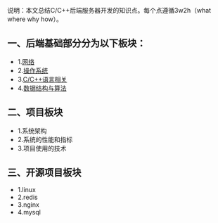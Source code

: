 说明：本文总结C/C++后端服务器开发的知识点。每个点遵循3w2h（what where why how）。 

## 一、后端基础部分分为以下板块： ##
- 1.[网络](https://github.com/Bobo-peng/server-develop/blob/master/doc/network.md "网络")
- 2.[操作系统](https://github.com/Bobo-peng/server-develop/blob/master/doc/operate-system.md "操作系统")
- 3.[C/C++语言相关](https://github.com/Bobo-peng/server-develop/blob/master/doc/cpp-language.md "C/C++语言相关")
- 4.[数据结构与算法](https://github.com/Bobo-peng/server-develop/blob/master/doc/data-structure-and-algorithm.md "数据结构与算法")
## 二、项目板块 ##
- 1.系统架构
- 2.系统的性能和指标
- 3.项目使用的技术
## 三、开源项目板块 ##
- 1.linux
- 2.redis
- 3.nginx
- 4.mysql